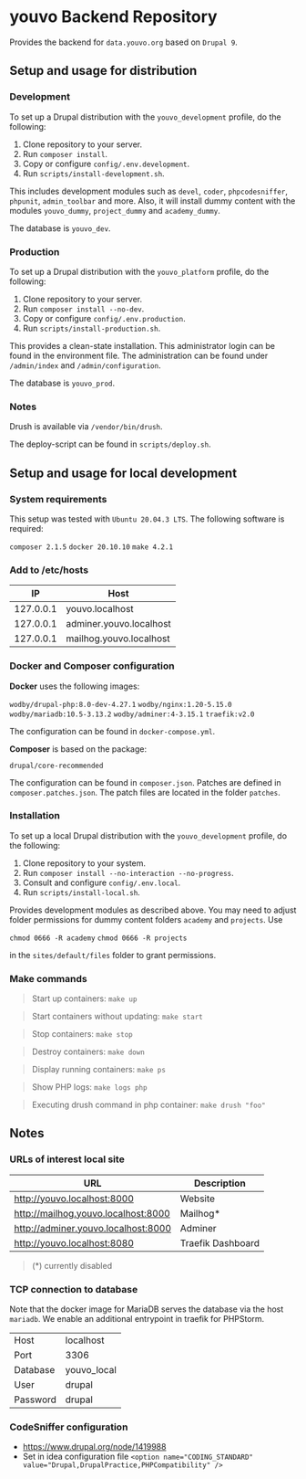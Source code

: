 # youvo Backend Repository

Provides the backend for `data.youvo.org` based on `Drupal 9`.

## Setup and usage for distribution

### Development

To set up a Drupal distribution with the `youvo_development` profile, do the following:

1. Clone repository to your server.
2. Run `composer install`.
3. Copy or configure `config/.env.development`.
4. Run `scripts/install-development.sh`.

This includes development modules such as `devel`, `coder`, `phpcodesniffer`, `phpunit`, `admin_toolbar` and more.
Also, it will install dummy content with the modules `youvo_dummy`, `project_dummy` and `academy_dummy`.

The database is `youvo_dev`.

### Production

To set up a Drupal distribution with the `youvo_platform` profile, do the following:

1. Clone repository to your server.
2. Run `composer install --no-dev`.
3. Copy or configure `config/.env.production`.
4. Run `scripts/install-production.sh`.

This provides a clean-state installation. This administrator login can be found in the environment file. The
administration can be found under `/admin/index` and `/admin/configuration`.

The database is `youvo_prod`.

### Notes

Drush is available via `/vendor/bin/drush`.

The deploy-script can be found in `scripts/deploy.sh`.

## Setup and usage for local development

### System requirements

This setup was tested with `Ubuntu 20.04.3 LTS`. The following software is required:

`composer 2.1.5`
`docker 20.10.10`
`make 4.2.1`

### Add to /etc/hosts

| IP            | Host                      |
| ------------- | ------------------------- |
| 127.0.0.1     | youvo.localhost           |
| 127.0.0.1     | adminer.youvo.localhost   |
| 127.0.0.1     | mailhog.youvo.localhost   |

### Docker and Composer configuration

**Docker** uses the following images:

`wodby/drupal-php:8.0-dev-4.27.1`
`wodby/nginx:1.20-5.15.0`
`wodby/mariadb:10.5-3.13.2`
`wodby/adminer:4-3.15.1`
`traefik:v2.0`

The configuration can be found in `docker-compose.yml`.

**Composer** is based on the package:

`drupal/core-recommended`

The configuration can be found in `composer.json`. Patches are defined in `composer.patches.json`. The patch files are
located in the folder `patches`.

### Installation

To set up a local Drupal distribution with the `youvo_development` profile, do the following:

1. Clone repository to your system.
2. Run `composer install --no-interaction --no-progress`.
3. Consult and configure `config/.env.local`.
4. Run `scripts/install-local.sh`.

Provides development modules as described above. You may need to adjust folder permissions for
dummy content folders `academy` and `projects`. Use

`chmod 0666 -R academy`
`chmod 0666 -R projects`

in the `sites/default/files` folder to grant permissions.

### Make commands

> Start up containers: `make up`

> Start containers without updating: `make start`

> Stop containers: `make stop`

> Destroy containers: `make down`

> Display running containers: `make ps`

> Show PHP logs: `make logs php`

> Executing drush command in php container: `make drush "foo"`

## Notes

### URLs of interest local site

| URL                                   | Description          |
| ------------------------------------- | -------------------- |
| http://youvo.localhost:8000           | Website              |
| http://mailhog.youvo.localhost:8000   | Mailhog*             |
| http://adminer.youvo.localhost:8000   | Adminer              |
| http://youvo.localhost:8080           | Traefik Dashboard    |

> (*) currently disabled

### TCP connection to database

Note that the docker image for MariaDB serves the database via the host `mariadb`. We enable an additional entrypoint in traefik for PHPStorm.

|               |                           |
| ------------- | ------------------------- |
| Host          | localhost                 |
| Port          | 3306                      |
| Database      | youvo_local               |
| User          | drupal                    |
| Password      | drupal                    |

### CodeSniffer configuration
* https://www.drupal.org/node/1419988
* Set in idea configuration file `<option name="CODING_STANDARD" value="Drupal,DrupalPractice,PHPCompatibility" />`
